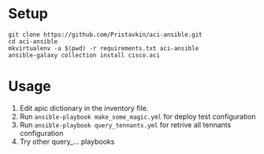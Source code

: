 # Setup
```
git clone https://github.com/Pristavkin/aci-ansible.git
cd aci-ansible
mkvirtualenv -a $(pwd) -r requirements.txt aci-ansible
ansible-galaxy collection install cisco.aci
```

# Usage
1. Edit apic dictionary in the inventory file.
2. Run ```ansible-playbook make_some_magic.yml``` for deploy test configuration
3. Run ```ansible-playbook query_tennants.yml``` for retrive all tennants configuration
4. Try other query_... playbooks
